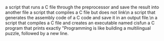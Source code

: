  a script that runs a C file through the preprocessor and save the result into another file
 a script that compiles a C file but does not link\n 
a script that generates the assembly code of a C code and save it in an output file.\n
a script that compiles a C file and creates an executable named cisfun
a C program that prints exactly "Programming is like building a multilingual puzzle, followed by a new line.
